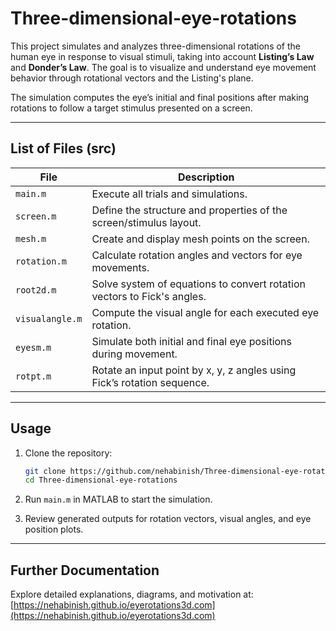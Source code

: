 # Three-dimensional-eye-rotations

This project simulates and analyzes three-dimensional rotations of the human eye in response to visual stimuli, taking into account **Listing’s Law** and **Donder’s Law**. The goal is to visualize and understand eye movement behavior through rotational vectors and the Listing's plane.

The simulation computes the eye’s initial and final positions after making rotations to follow a target stimulus presented on a screen.

---

## List of Files (src)

| File           | Description                                                                 |
|----------------|-----------------------------------------------------------------------------|
| `main.m`       | Execute all trials and simulations.                                         |
| `screen.m`     | Define the structure and properties of the screen/stimulus layout.          |
| `mesh.m`       | Create and display mesh points on the screen.                               |
| `rotation.m`   | Calculate rotation angles and vectors for eye movements.                    |
| `root2d.m`     | Solve system of equations to convert rotation vectors to Fick's angles.     |
| `visualangle.m`| Compute the visual angle for each executed eye rotation.                    |
| `eyesm.m`      | Simulate both initial and final eye positions during movement.              |
| `rotpt.m`      | Rotate an input point by x, y, z angles using Fick’s rotation sequence.     |

---

## Usage

1. Clone the repository:
   ```bash
   git clone https://github.com/nehabinish/Three-dimensional-eye-rotations.git
   cd Three-dimensional-eye-rotations
   ```

2. Run `main.m` in MATLAB to start the simulation.

3. Review generated outputs for rotation vectors, visual angles, and eye position plots.

---

## Further Documentation

Explore detailed explanations, diagrams, and motivation at:
[https://nehabinish.github.io/eyerotations3d.com](https://nehabinish.github.io/eyerotations3d.com)
